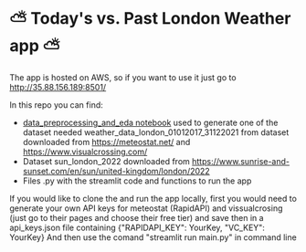# :partly_sunny: Today's vs. Past London Weather app :partly_sunny:

The app is hosted on AWS, so if you want to use it just go to http://35.88.156.189:8501/

In this repo you can find:
- [data_preprocessing_and_eda notebook](https://github.com/sofianieva/weather_app/blob/main/data_preprocessing_and_eda.ipynb) used to generate one of the dataset needed weather_data_london_01012017_31122021 from dataset downloaded from https://meteostat.net/ and https://www.visualcrossing.com/  
- Dataset sun_london_2022 downloaded from https://www.sunrise-and-sunset.com/en/sun/united-kingdom/london/2022
- Files .py with the streamlit code and functions to run the app

If you would like to clone the and run the app locally, first you would need to generate your own API keys for meteostat (RapidAPI) and vissualcrosing (just go to their pages and choose their free tier) and save then in a api_keys.json file containing
{"RAPIDAPI_KEY": YourKey, 
 "VC_KEY": YourKey}
 And then use the comand "streamlit run main.py" in command line
